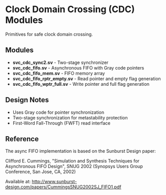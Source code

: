 # Clock Domain Crossing (CDC) Modules

Primitives for safe clock domain crossing.

## Modules

- **svc_cdc_sync2.sv** - Two-stage synchronizer
- **svc_cdc_fifo.sv** - Asynchronous FIFO with Gray code pointers
- **svc_cdc_fifo_mem.sv** - FIFO memory array
- **svc_cdc_fifo_rptr_empty.sv** - Read pointer and empty flag generation
- **svc_cdc_fifo_wptr_full.sv** - Write pointer and full flag generation

## Design Notes

- Uses Gray code for pointer synchronization
- Two-stage synchronization for metastability protection
- First-Word Fall-Through (FWFT) read interface

## Reference

The async FIFO implementation is based on the Sunburst Design paper:

Clifford E. Cummings, "Simulation and Synthesis Techniques for Asynchronous FIFO
Design", SNUG 2002 (Synopsys Users Group Conference, San Jose, CA, 2002)

Available at: http://www.sunburst-design.com/papers/CummingsSNUG2002SJ_FIFO1.pdf
